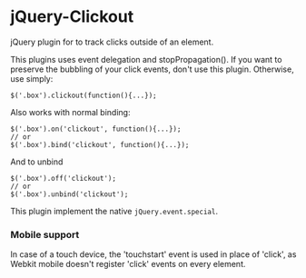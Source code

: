 # jQuery-Clickout

jQuery plugin for to track clicks outside of an element.

This plugins uses event delegation and stopPropagation(). If you want to preserve the bubbling 
of your click events, don't use this plugin. Otherwise, use simply:

    $('.box').clickout(function(){...});
    
Also works with normal binding:

    $('.box').on('clickout', function(){...});
    // or
    $('.box').bind('clickout', function(){...});

And to unbind

    $('.box').off('clickout');
    // or
    $('.box').unbind('clickout');
    
This plugin implement the native `jQuery.event.special`. 

### Mobile support

In case of a touch device, the 'touchstart' event is used in place of 'click', as 
Webkit mobile doesn't register 'click' events on every element.